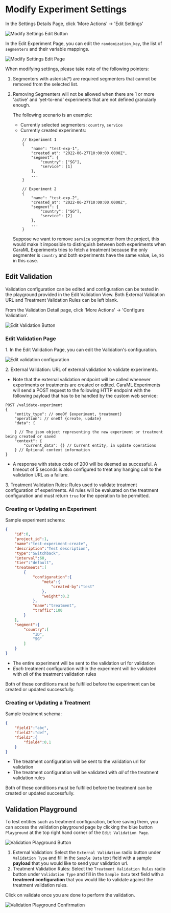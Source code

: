 # Modify Experiment Settings

In the Settings Details Page, click 'More Actions' -> 'Edit Settings'

![Modify Settings Edit Button](../../.gitbook/assets/03\_edit\_settings\_button.png)

In the Edit Experiment Page, you can edit the `randomization_key`, the list of `segmenters` and their variable mappings.

![Modify Settings Edit Page](../../.gitbook/assets/03\_edit\_settings\_form.png)

When modifying settings, please take note of the following pointers:

1. Segmenters with asterisk(\*) are required segmenters that cannot be removed from the selected list.
2.  Removing Segmenters will not be allowed when there are 1 or more 'active' and 'yet-to-end' experiments that are not defined granularly enough.

    The following scenario is an example:

    * Currently selected segmenters: `country`, `service`
    * Currently created experiments:

    ```
        // Experiment 1
        {
            "name": "test-exp-1",
            "created_at": "2022-06-27T10:00:00.0000Z",
            "segment": {
                "country": ["SG"],
                "service": [1]
            },
            ...
        }

        // Experiment 2
        {
            "name": "test-exp-2",
            "created_at": "2022-06-27T10:00:00.0000Z",
            "segment": {
                "country": ["SG"],
                "service": [2]
            },
            ...
        }
    ```

    Suppose we want to remove `service` segmenter from the project, this would make it impossible to distinguish between both experiments when CaraML Experiments tries to fetch a treatment because the only segmenter is `country` and both experiments have the same value, i.e, `SG` in this case.

## Edit Validation

Validation configuration can be edited and configuration can be tested in the playground provided in the Edit Validation View. Both External Validation URL and Treatment Validation Rules can be left blank.

From the Validation Detail page, click 'More Actions' -> 'Configure Validation'.

![Edit Validation Button](../../.gitbook/assets/03\_edit\_settings\_validation\_button.png)

### Edit Validation Page

1\. In the Edit Validation Page, you can edit the Validation's configuration.&#x20;

![Edit validation configuration](../../.gitbook/assets/03\_edit\_settings\_validation.png)

2\. External Validation: URL of external validation to validate experiments.

* Note that the external validation endpoint will be called whenever experiments or treatments are created or edited. CaraML Experiments will send a POST request to the following HTTP endpoint with the following payload that has to be handled by the custom web service:

```
POST /validate-experiment
{
    "entity_type": // oneOf {experiment, treatment}
    "operation": // oneOf {create, update}
    "data": {

    } // The json object representing the new experiment or treatment being created or saved
    "context": {
        "current_data": {} // Current entity, in update operations
    } // Optional context information
}
```

* A response with status code of 200 will be deemed as successful. A timeout of 5 seconds is also configured to treat any hanging call to the validation URL as a failure.

3\. Treatment Validation Rules: Rules used to validate treatment configuration of experiments. All rules will be evaluated on the treatment configuration and must return `true` for the operation to be permitted.

### Creating or Updating an Experiment

Sample experiment schema:

```json
{
    "id":0,
    "project_id":1,
    "name":"test-experiment-create",
    "description":"Test description",
    "type":"Switchback",
    "interval":60,
    "tier":"default",
    "treatments":[
        {
            "configuration":{
                "meta":{
                    "created-by":"test"
                },
                "weight":0.2
            }, 
            "name":"treatment",
            "traffic":100
        }
    ],
    "segment":{
        "country":[
            "ID",
            "SG"
        ]
    }
}
```

* The entire experiment will be sent to the validation url for validation
* _Each_ treatment configuration within the experiment will be validated with _all_ of the treatment validation rules

Both of these conditions must be fulfilled before the experiment can be created or updated successfully.

### Creating or Updating a Treatment

Sample treatment schema:

```json
{
    "field1":"abc", 
    "field2":"def", 
    "field3":{
        "field4":0.1
    }
}
```

* The treatment configuration will be sent to the validation url for validation
* The treatment configuration will be validated with _all_ of the treatment validation rules

Both of these conditions must be fulfilled before the treatment can be created or updated successfully.

## Validation Playground

To test entities such as treatment configuration, before saving them, you can access the validation playground page by clicking the blue button `Playground` at the top right hand corner of the `Edit Validation Page`.

![Validation Playground Button](../../.gitbook/assets/03\_validation\_playground\_button.png)

1. External Validation: Select the `External Validation` radio button under `Validation Type` and fill in the `Sample Data` text field with a sample **payload** that you would like to send your validation url.
2. Treatment Validation Rules: Select the `Treatment Validation Rules` radio button under `Validation Type` and fill in the `Sample Data` text field with a **treatment configuration** that you would like to validate against the treatment validation rules.

Click on validate once you are done to perform the validation.

![Validation Playground Confirmation](../../.gitbook/assets/03\_validation\_playground\_confirmation.png)
